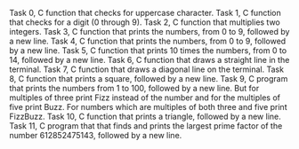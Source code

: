 Task 0, C function that checks for uppercase character.
Task 1, C function that checks for a digit (0 through 9).
Task 2, C function that multiplies two integers.
Task 3, C function that prints the numbers, from 0 to 9, followed by a new line.
Task 4, C function that prints the numbers, from 0 to 9, followed by a new line.
Task 5, C function that prints 10 times the numbers, from 0 to 14, followed by a new line.
Task 6, C function that draws a straight line in the terminal.
Task 7, C function that draws a diagonal line on the terminal.
Task 8, C function that prints a square, followed by a new line.
Task 9, C program that prints the numbers from 1 to 100, followed by a new line. But for multiples of three print Fizz instead of the number and for the multiples of five print Buzz. For numbers which are multiples of both three and five print FizzBuzz.
Task 10, C function that prints a triangle, followed by a new line.
Task 11, C program that  that finds and prints the largest prime factor of the number 612852475143, followed by a new line.
